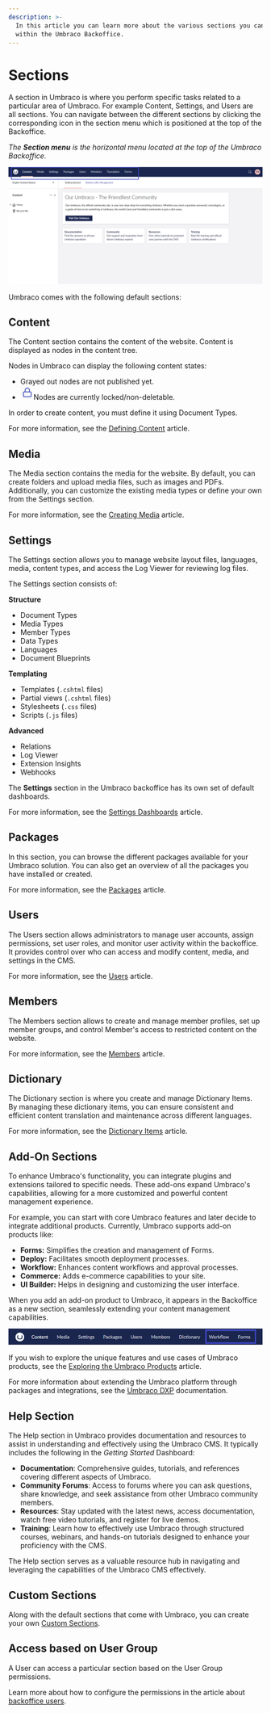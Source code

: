 ```yaml
---
description: >-
  In this article you can learn more about the various sections you can find
  within the Umbraco Backoffice.
---
```


# Sections

A section in Umbraco is where you perform specific tasks related to a particular area of Umbraco. For example Content, Settings, and Users are all sections. You can navigate between the different sections by clicking the corresponding icon in the section menu which is positioned at the top of the Backoffice.

_The **Section menu** is the horizontal menu located at the top of the Umbraco Backoffice._

![Section](images/highlight-sections-v14.png)

Umbraco comes with the following default sections:


## Content

The Content section contains the content of the website. Content is displayed as nodes in the content tree.

Nodes in Umbraco can display the following content states:

* Grayed out nodes are not published yet.
* <img src="images/locked-v14.png" alt="" data-size="line"> Nodes are currently locked/non-deletable.

In order to create content, you must define it using Document Types.

For more information, see the [Defining Content](../../fundamentals/data/defining-content/README.md) article.

## Media

The Media section contains the media for the website. By default, you can create folders and upload media files, such as images and PDFs. Additionally, you can customize the existing media types or define your own from the Settings section.

For more information, see the [Creating Media](../../fundamentals/data/creating-media/README.md) article.

## Settings

The Settings section allows you to manage website layout files, languages, media, content types, and access the Log Viewer for reviewing log files.

The Settings section consists of:

**Structure**

* Document Types
* Media Types
* Member Types
* Data Types
* Languages
* Document Blueprints

**Templating**

* Templates (`.cshtml` files)
* Partial views (`.cshtml` files)
* Stylesheets (`.css` files)
* Scripts (`.js` files)

**Advanced**

* Relations
* Log Viewer
* Extension Insights
* Webhooks

The **Settings** section in the Umbraco backoffice has its own set of default dashboards.

For more information, see the [Settings Dashboards](settings-dashboards.md) article.

## Packages

In this section, you can browse the different packages available for your Umbraco solution. You can also get an overview of all the packages you have installed or created.

For more information, see the [Packages](../../extending/packages/README.md) article.

## Users

The Users section allows administrators to manage user accounts, assign permissions, set user roles, and monitor user activity within the backoffice. It provides control over who can access and modify content, media, and settings in the CMS.

For more information, see the [Users](../../fundamentals/data/users.md) article.

## Members

The Members section allows to create and manage member profiles, set up member groups, and control Member's access to restricted content on the website.

For more information, see the [Members](../../fundamentals/data/members.md) article.

## Dictionary

The Dictionary section is where you create and manage Dictionary Items. By managing these dictionary items, you can ensure consistent and efficient content translation and maintenance across different languages.

For more information, see the [Dictionary Items](../../fundamentals/data/dictionary-items.md) article.

## Add-On Sections

To enhance Umbraco's functionality, you can integrate plugins and extensions tailored to specific needs. These add-ons expand Umbraco's capabilities, allowing for a more customized and powerful content management experience.

For example, you can start with core Umbraco features and later decide to integrate additional products. Currently, Umbraco supports add-on products like:

* **Forms:** Simplifies the creation and management of Forms.
* **Deploy:** Facilitates smooth deployment processes.
* **Workflow:** Enhances content workflows and approval processes.
* **Commerce:** Adds e-commerce capabilities to your site.
* **UI Builder:** Helps in designing and customizing the user interface.

When you add an add-on product to Umbraco, it appears in the Backoffice as a new section, seamlessly extending your content management capabilities.

![Add-Ons Section](images/Add-ons.png)

If you wish to explore the unique features and use cases of Umbraco products, see the [Exploring the Umbraco Products](https://docs.umbraco.com/welcome/getting-started/exploring-the-umbraco-products) article.

For more information about extending the Umbraco platform through packages and integrations, see the [Umbraco DXP](https://docs.umbraco.com/umbraco-dxp) documentation.

## Help Section

The Help section in Umbraco provides documentation and resources to assist in understanding and effectively using the Umbraco CMS. It typically includes the following in the _Getting Started_ Dashboard:

* **Documentation**: Comprehensive guides, tutorials, and references covering different aspects of Umbraco.
* **Community Forums**: Access to forums where you can ask questions, share knowledge, and seek assistance from other Umbraco community members.
* **Resources**: Stay updated with the latest news, access documentation, watch free video tutorials, and register for live demos.
* **Training**: Learn how to effectively use Umbraco through structured courses, webinars, and hands-on tutorials designed to enhance your proficiency with the CMS.

The Help section serves as a valuable resource hub in navigating and leveraging the capabilities of the Umbraco CMS effectively.

## Custom Sections

Along with the default sections that come with Umbraco, you can create your own [Custom Sections](../../extending/section-trees/).

## Access based on User Group

A User can access a particular section based on the User Group permissions.

Learn more about how to configure the permissions in the article about [backoffice users](../data/users.md).
